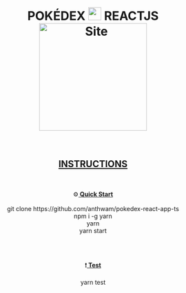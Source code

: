 <h1 align='center'>
    <b>POKÉDEX  <img src="https://www.flaticon.com/svg/vstatic/svg/188/188942.svg?token=exp=1618508426~hmac=e98f0760712779a22884fc58a2c9a8ee" width="30">  REACTJS</b>
</br>    
<a href="https://anthwam.netlify.app/" target="_blank"><img alt="Site" src="https://i.ibb.co/BwGdRTC/Logo-sin-espacios.png"  width="250" /></a>
</h1>

</br>

<h2 align='center'>
 <ins><b>INSTRUCTIONS</b></ins>
</h2>
</br>

<p align='center'>
⚙️<ins><b> Quick Start</b></ins></br></br>
git clone https://github.com/anthwam/pokedex-react-app-ts</br>
npm i -g yarn</br>
yarn</br>
yarn start

</p>

</br>
</br>

<p align='center'> ❗<ins><b> Test </b></ins></br></br>
yarn test
</p>



